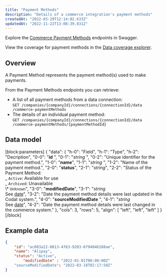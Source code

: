```yaml
---
title: "Payment Methods"
description: "Details of a commerce integration's payment methods"
createdAt: "2022-03-29T12:14:02.633Z"
updatedAt: "2022-11-22T13:08:39.831Z"
---
```


Explore the <a className="external" href="https://api.codat.io/swagger/index.html#/CommercePaymentMethods" target="_blank">Commerce Payment Methods</a> endpoints in Swagger.

View the coverage for payment methods in the <a className="external" href="https://knowledge.codat.io/supported-features/commerce?view=tab-by-data-type&dataType=commerce-paymentMethods" target="_blank">Data coverage explorer</a>.

## Overview

A Payment Method represents the payment method(s) used to make payments.

From the Payment Methods endpoints you can retrieve:

- A list of all payment methods from a data connection:  
  `GET /companies​/{companyId}​/connections​/{connectionId}​/data​/commerce-paymentMethods`
- The details of an individual payment method:  
  `GET ​/companies​/{companyId}​/connections​/{connectionId}​/data​/commerce-paymentMethods/{paymentMethodId}`

## Data model

[block:parameters]
{
"data": {
"h-0": "Field",
"h-1": "Type",
"h-2": "Decription",
"0-0": "**id** ",
"0-1": "_string_ ",
"0-2": "Unique identifier for the payment method.",
"1-0": "**name**",
"1-1": "_string_ ",
"1-2": "Name of the payment method.",
"2-0": "**status**",
"2-1": "_string_",
"2-2": "Status of the Payment Method:  
_ `Active`: Available for use  
_ `Archived`: Unavailable  
\\\* `Unknown`",
"3-0": "**modifiedDate**",
"3-1": "_string_  
See [date](/datamodel-shared-date)",
"3-2": "Date the payment method details were last updated in the Codat system.",
"4-0": "**sourceModifiedDate** ",
"4-1": "_string_  
See [date](/datamodel-shared-date)",
"4-2": "Date the payment method details were last changed in the commerce system."
},
"cols": 3,
"rows": 5,
"align": [
"left",
"left",
"left"
]
}
[/block]

## Example data

```json
{
	"id": "ac003a22-0813-4763-9203-6f94046188ae",
	"name": "Alipay",
	"status": "Active",
        "modifiedDate" : "2022-01-01T00:00:00Z"
	"sourceModifiedDate": "2022-03-18T02:17:50Z"
}
```
